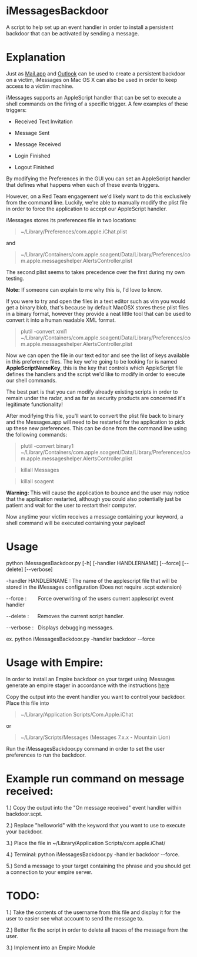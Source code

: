 # iMessagesBackdoor
A script to help set up an event handler in order to install a persistent backdoor that can be activated by sending a message.

# Explanation
Just as <a href="https://www.n00py.io/2016/10/using-email-for-persistence-on-os-x/">Mail.app</a> and <a href="https://github.com/sensepost/ruler">Outlook</a> can be used to create a persistent backdoor on a victim, iMessages on Mac OS X can also be used in order to keep access to a victim machine.

iMessages supports an AppleScript handler that can be set to execute a shell commands on the firing of a specific trigger. A few examples of these triggers:

- Received Text Invitation

- Message Sent

- Message Received

- Login Finished

- Logout Finished

By modifying the Preferences in the GUI you can set an AppleScript handler that defines what happens when each of these events triggers.

However, on a Red Team engagement we'd likely want to do this exclusively from the command line. Luckily, we're able to manually modify  the plist file in order to force the application to accept our AppleScript handler.

iMessages stores its preferences file in two locations:

> \~/Library/Preferences/com.apple.iChat.plist

and

> \~/Library/Containers/com.apple.soagent/Data/Library/Preferences/com.apple.messageshelper.AlertsController.plist

The second plist seems to takes precedence over the first during my own testing.

<strong>Note:</strong> If someone can explain to me why this is, I'd love to know.

If you were to try and open the files in a text editor such as vim you would get a binary blob, that's because by default MacOSX stores these plist files in a binary format, however they provide a neat little tool that can be used to convert it into a human readable XML format.

>plutil -convert xml1 \~/Library/Containers/com.apple.soagent/Data/Library/Preferences/com.apple.messageshelper.AlertsController.plist

Now we can open the file in our text editor and see the list of keys available in this preference files. The key we're going to be looking for is named <strong>AppleScriptNameKey</strong>, this is the key that controls which AppleScript file defines the handlers and the script we'd like to modify in order to execute our shell commands.

The best part is that you can modify already existing scripts in order to remain under the radar, and as far as security products are concerned it's legitimate functionality!

After modifying this file, you'll want to convert the plist file back to binary and the Messages.app will need to be restarted for the application to pick up these new preferences. This can be done from the command line using the following commands:

> plutil -convert binary1 ~/Library/Containers/com.apple.soagent/Data/Library/Preferences/com.apple.messageshelper.AlertsController.plist

> killall Messages

> killall soagent

<strong>Warning: </strong>This will cause the application to bounce and the user may notice that the application restarted, although you could also potentially just be patient and wait for the user to restart their computer.

Now anytime your victim receives a message containing your keyword, a shell command will be executed containing your payload!

# Usage
python iMessagesBackdoor.py [-h] [-handler HANDLERNAME] [--force] [--delete] [--verbose]

-handler HANDLERNAME : The name of the applescript file that will be stored in the iMessages configuration (Does not require .scpt extension)

--force : &nbsp;&nbsp;&nbsp;&nbsp;&nbsp;&nbsp; Force overwriting of the users current applescript event handler

--delete :&nbsp;&nbsp;&nbsp;&nbsp;&nbsp; Removes the current script handler.

--verbose :&nbsp;&nbsp; Displays debugging messages.

ex. python iMessagesBackdoor.py -handler backdoor --force

# Usage with Empire:
In order to install an Empire backdoor on your target using iMessages generate an empire stager in accordance with the instructions <a href="https://www.powershellempire.com/?page_id=104">here</a>

Copy the output into the event handler you want to control your backdoor. 
Place this file into 

> ~/Library/Application Scripts/Com.Apple.iChat 

or 

> ~/Library/Scripts/Messages (Messages 7.x.x - Mountain Lion)

Run the iMessagesBackdoor.py command in order to set the user preferences to run the backdoor.


# Example run command on message received:
1.) Copy the output into the "On message received" event handler within backdoor.scpt.

2.) Replace "helloworld" with the keyword that you want to use to execute your backdoor.

3.) Place the file in ~/Library/Application Scripts/com.apple.iChat/

4.) Terminal: python iMessagesBackdoor.py -handler backdoor --force.

5.) Send a message to your target containing the phrase and you should get a connection to your empire server.

# TODO:
1.) Take the contents of the username from this file and display it for the user to easier see what account to send the message to.

2.) Better fix the script in order to delete all traces of the message from the user.

3.) Implement into an Empire Module

